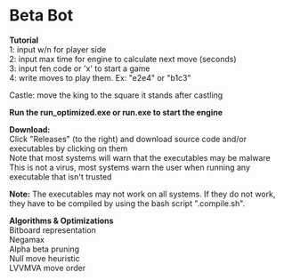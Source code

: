 # Beta Bot

**Tutorial**  
1: input w/n for player side  
2: input max time for engine to calculate next move (seconds)  
3: input fen code or 'x' to start a game  
4: write moves to play them. Ex: "e2e4" or "b1c3"  

Castle: move the king to the square it stands after castling  

**Run the run_optimized.exe or run.exe to start the engine**

**Download:**  
Click "Releases" (to the right) and download source code and/or executables by clicking on them  
Note that most systems will warn that the executables may be malware  
This is not a virus, most systems warn the user when running any executable that isn't trusted

**Note:** The executables may not work on all systems. If they do not work, they have to be compiled by using the bash script ".compile.sh".

**Algorithms & Optimizations**  
Bitboard representation  
Negamax  
Alpha beta pruning  
Null move heuristic  
LVVMVA move order  

